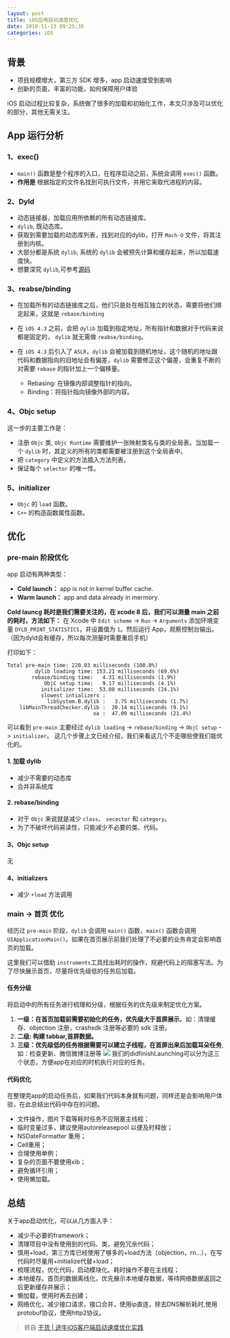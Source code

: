 ```yaml
---
layout: post
title: iOS应用启动速度优化
date: 2018-11-13 09:25:35
categories: iOS
---
```


## 背景
- 项目规模增大，第三方 SDK 增多，app 启动速度受到影响
- 创新的页面，丰富的功能，如何保障用户体验

iOS 启动过程比较复杂，系统做了很多的加载和初始化工作，本文只涉及可以优化的部分，其他无需关注。

## App 运行分析
### 1、exec()

- `main()` 函数是整个程序的入口，在程序启动之前，系统会调用 `exec()` 函数。
- __作用是__ 根据指定的文件名找到可执行文件，并用它来取代进程的内容。

### 2、Dyld

- 动态链接器，加载应用所依赖的所有动态链接库。
- `dylib`, 既动态库。
- 获取到需要加载的动态库列表，找到对应的dylib，打开 `Mach-O` 文件，将其注册到内核。
- 大部分都是系统 `dylib`, 系统的 `dylib` 会被预先计算和缓存起来，所以加载速度快。
- 想要深究 `dylib`,可参考[源码](https://github.com/opensource-apple/dyld)

### 3、reabse/binding

- 在加载所有的动态链接库之后，他们只是处在相互独立的状态，需要将他们绑定起来，这就是 `rebase/binding`
- 在 `iOS 4.3` 之前，会把 `dylib` 加载到指定地址，所有指针和数据对于代码来说都是固定的， `dylib` 就无需做 `reabse/binding`。
- 在 `iOS 4.3` 后引入了 `ASLR`，`dylib` 会被加载到随机地址，这个随机的地址跟代码和数据指向的旧地址会有偏差，`dylib` 需要修正这个偏差，会重复不断的对需要 `rebase` 的指针加上一个偏移量。
    
    - Rebasing: 在镜像内部调整指针的指向。
    - Binding：将指针指向镜像外部的内容。

### 4、Objc setup

这一步的主要工作是：

- 注册 `Objc` 类, `Objc Runtime` 需要维护一张映射类名与类的全局表。当加载一个 `dylib` 时，其定义的所有的类都需要被注册到这个全局表中。
- 把 `category` 中定义的方法插入方法列表。
- 保证每个 `selector` 的唯一性。

### 5、initializer
- `Objc` 的 `load` 函数。
- `C++` 的构造函数属性函数。


## 优化
### pre-main 阶段优化
app 启动有两种类型：
- __Cold launch：__ app is not in kernel buffer cache.
- __Warm launch：__ app and data already in mermory.

__Cold launcg 耗时是我们需要关注的，在 xcode 8 后，我们可以测量 main 之前的耗时，方法如下：__ 在 Xcode 中 `Edit scheme` -> `Run` -> `Arguments` 添加环境变量 `DYLD_PRINT_STATISTICS`，并设置值为 `1`。然后运行 App，观察控制台输出。（因为dyld会有缓存，所以每次测量时需要重启手机）

打印如下：
```
Total pre-main time: 220.03 milliseconds (100.0%)
         dylib loading time: 153.21 milliseconds (69.6%)
        rebase/binding time:   4.31 milliseconds (1.9%)
            ObjC setup time:   9.17 milliseconds (4.1%)
           initializer time:  53.08 milliseconds (24.1%)
           slowest intializers :
             libSystem.B.dylib :   3.75 milliseconds (1.7%)
    libMainThreadChecker.dylib :  20.14 milliseconds (9.1%)
                            oa :  47.09 milliseconds (21.4%)
```
可以看到 `pre-main` 主要经过 `dylib loading` -> `rebase/binding` -> `ObjC setup` -> `initializer`。
这几个步骤上文已经介绍，我们来看这几个不走哪些使我们能优化的。

#### 1. 加载 dylib
- 减少不需要的动态库
- 合并非系统库

#### 2. rebase/binding
- 对于 `Objc` 来说就是减少 `class`、 `secector` 和 `category`。
- 为了不破坏代码易读性，只能减少不必要的类、代码。

#### 3、Objc setup
无
#### 4、initializers
- 减少 `+load` 方法调用

### main -> 首页 优化
经历过 `pre-main` 阶段，`dylib` 会调用 `main()` 函数，`main()` 函数会调用 `UIApplicationMain()`。如果在首页展示前我们处理了不必要的业务肯定会影响首页的加载。

这里我们可以借助 `instruments`工具找出耗时的操作，规避代码上的阻塞写法。为了尽快展示首页，尽量将优先级低的任务后加载。

#### 任务分级

将启动中的所有任务进行梳理和分级，根据任务的优先级来制定优化方案。
1. __一级：在首页加载前需要初始化的任务，优先级大于首屏展示__。如：清理缓存、objection 注册，crashsdk 注册等必要的 sdk 注册。
2. __二级: 构建 tabbar,首屏数据。__
3. __三级：优先级低的任务根据需要可以建立子线程，在首屏出来后加载耳朵任务__, 如：检查更新、微信微博注册等
![](http://ww1.sinaimg.cn/large/b92f96b9ly1fx6884fhnlj20hs03y3zs.jpg)
我们的didfinishLaunching可以分为这三个状态，方便app在对应的时机执行对应的任务。

#### 代码优化

在整理完app的启动任务后，如果我们代码本身就有问题，同样还是会影响用户体验，在此总结出代码中存在的问题。

- 文件操作，图片下载等耗时任务不应阻塞主线程；
- 临时变量过多，建议使用autoreleasepool 以便及时释放；
- NSDateFormatter 重用；
- Cell重用；
- 合理使用单例；
- 复杂的页面不要使用xib；
- 避免循环引用；
- 使用懒加载。

## 总结

关于app启动优化，可以从几方面入手：
- 减少不必要的framework；
- 清理项目中没有使用到的代码、类，避免冗余代码；
- 慎用+load，第三方库已经使用了够多的+load方法（objection，rn…），在写代码时尽量用+initialize代替+load；
- 梳理流程，优化代码，启动模块化。耗时操作不要在主线程；
- 本地缓存。首页的数据离线化，优先展示本地缓存数据，等待网络数据返回之后更新缓存并展示；
- 懒加载，使用时再去创建；
- 网络优化，减少接口请求，接口合并，使用ip直连，除去DNS解析耗时,使用protobuf协议，使用http2协议。

> 转自 [干货 | 途牛iOS客户端启动速度优化实践](http://www.10tiao.com/html/241/201704/2650686830/1.html)
